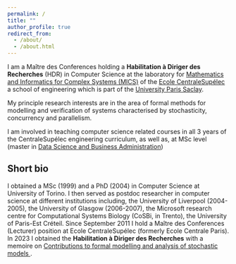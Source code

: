 ```yaml
---
permalink: /
title: ""
author_profile: true
redirect_from: 
  - /about/
  - /about.html
---
```


I am a Maître des Conferences holding a **Habilitation à Diriger des Recherches** (HDR) in Computer Science at the laboratory for [Mathematics and Informatics for Complex Systems (MICS)](https://www.mics.centralesupelec.fr/) of the [Ecole CentraleSupélec](https://www.centralesupelec.fr/)  a school of engineering which is part of the [University  Paris Saclay](https://www.universite-paris-saclay.fr/). 

My principle research interests are in the area of formal methods for modelling and verification of  systems characterised by stochasticity,  concurrency and parallelism. 

I am involved in teaching computer science related courses in all 3 years of the CentraleSupélec engineering curriculum, as well as, at MSc level (master in [Data Science and Business Administration](https://www.essec.edu/en/program/master-data-sciences-business-analytics/)) 

## Short bio
I obtained a  MSc (1999) and a PhD (2004) in Computer Science at University of Torino. I then served as postdoc researcher in computer science at different institutions including, the University of Liverpool (2004-2005),  the University of Glasgow (2006-2007), the Microsoft  research centre for Computational Systems Biology (CoSBi, in Trento), the University of Paris-Est Créteil. Since September 2011 I hold a Maître des Conferences (Lecturer)  position at Ecole CentraleSupélec (formerly Ecole Centrale Paris). In 2023 I obtained the **Habilitation à Diriger des Recherches** with a memoire on [Contributions to formal modelling and analysis of stochastic models ](https://theses.hal.science/tel-04335487). 


